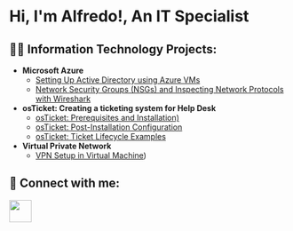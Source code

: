 <h1>Hi, I'm Alfredo!, An IT Specialist </h1>

<h2>👨‍💻 Information Technology Projects:</h2>

- <b>Microsoft Azure</b>
  - [Setting Up Active Directory using Azure VMs](https://github.com/farredondo3/config-AD/blob/main/README.md)
  - [Network Security Groups (NSGs) and Inspecting Network Protocols with Wireshark](https://github.com/farredondo3/az-network-protocols)
- <b>osTicket: Creating a ticketing system for Help Desk</b>
  - [osTicket: Prerequisites and Installation)](https://github.com/farredondo3/prereq-osticket/blob/main/README.md)
  - [osTicket: Post-Installation Configuration](https://github.com/farredondo3/osTicketConfig/blob/main/README.md)
  - [osTicket: Ticket Lifecycle Examples](https://github.com/farredondo3/ticket-lifestyle/blob/main/README.md)
- <b>Virtual Private Network</b>
  - [VPN Setup in Virtual Machine](https://github.com/farredondo3/Setup-VPN))




<h2> 🤳 Connect with me:</h2>

<a href="https://www.linkedin.com/in/alfredo-arredondo1013/">
  <img src="https://upload.wikimedia.org/wikipedia/commons/c/ca/LinkedIn_logo_initials.png" width="40" height="40">
</a>
